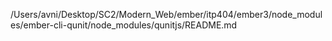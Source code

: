 /Users/avni/Desktop/SC2/Modern_Web/ember/itp404/ember3/node_modules/ember-cli-qunit/node_modules/qunitjs/README.md